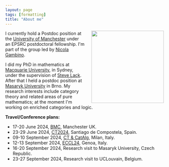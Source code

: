 ```yaml
---
layout: page
tags: [formatting]
title: "About me"
---
```


<a><img src="http://gtendas.github.io/assets/foto.jpg" align="right" width="230"  style="margin-left: 20px" ></a>


I currently hold a Postdoc position at the [University of Manchester](https://www.maths.manchester.ac.uk/) under an EPSRC postdoctoral fellowship. I'm part of the group led by <a href="https://personalpages.manchester.ac.uk/staff/nicola.gambino/">Nicola Gambino</a>.

I did my PhD in mathematics at [Macquarie University](https://mq.edu.au), in Sydney, under the supervision of <a href="https://researchers.mq.edu.au/en/persons/steve-lack">Steve Lack</a>. After that I held a postdoc position at [Masaryk University](https://www.muni.cz/en) in Brno. My research interests include category theory and related areas of pure mathematics; at the moment I'm working on enriched categories and logic.


**Travel/Conference plans:**
* 17-20 June 2024, [BMC](https://sites.google.com/view/bmc2024/home), Manchester UK.
* 23-29 June 2024, [CT2024](https://www.usc.gal/regaca/ct2024/), Santiago de Compostela, Spain.
* 09-10 September 2024, [CT & CatAlg](https://url.au.m.mimecastprotect.com/s/raIeCWLVn6iMP8w9cx-JZm?domain=sites.google.com), Milan, Italy.
* 12-13 September 2024, [ECCL24](https://logic.dima.unige.it/eccl-24/), Genoa, Italy.
* 16-20 September 2024, Research visit to Masaryk University, Czech Republic.
* 23-27 September 2024, Research visit to UCLouvain, Belgium.



